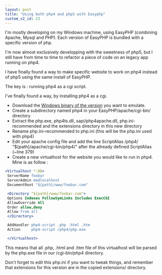 ```yaml
---
layout: post
title: "Using both php4 and php5 with Easyphp"
custom_v2_id: 23
---
```


I'm mostly developing on my Windows machine, using EasyPHP (combining Apache,
Mysql and PHP). Each version of EasyPHP is bundled with a specific version of
php.

I'm now almost exclusively developping with the sweetness of php5, but I still
have from time to time to refactor a piece of code on an legacy app running on
php4.

I have finally found a way to make specific website to work on php4 instead of
php5 using the same install of EasyPHP.

The key is : running php4 as a cgi script.

I've finally found a way, by installing php4 as a cgi.

  * Download the [Windows binary of the version](http://fr.php.net/releases/) you want to emulate.
  * Create a subdirectory named php4 in your EasyPHP/apache/cgi-bin/ directory
  * Extract the php.exe, php4ts.dll, sapi/php4apache.dll, php.ini-recommended and the extensions directory in this new directory
  * Rename php.ini-recommended to php.ini (this will be the php.ini used with php4)
  * Edit your apache config file and add the line ScriptAlias /php4/ "${path}/apache/cgi-bin/php4/" after the allready defined ScriptAlias (~line 379)
  * Create a new virtualhost for the website you would like to run in php4. Mine is as follow :

```apache
<Virtualhost *:80>
 ServerName foobar
 ServerAdmin me@localhost
 DocumentRoot "${path}/www/foobar.com"

 <Directory "${path}/www/foobar.com">
 Options Indexes FollowSymLinks Includes ExecCGI
 AllowOverride All
 Order allow,deny
 Allow from all
 </Directory>

 AddHandler php4-script .php .html .htm
 Action     php4-script /php4/php.exe

 </Virtualhost>
```

This means that all .php, .html and .htm file of this virtualhost will be
parsed by the php.exe file in our /cgi-bin/php4 directory.

Don't forget to edit this php.ini if you want to tweak things, and remember
that extensions for this version are in the copied extensions/ directory.

